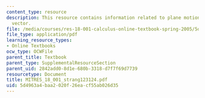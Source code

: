 ```yaml
---
content_type: resource
description: This resource contains information related to plane motion and tangent
  vector.
file: /media/courses/res-18-001-calculus-online-textbook-spring-2005/5d4963a4baa2020f26eacf55ab026d35_MITRES_18_001_strang123124.pdf
file_type: application/pdf
learning_resource_types:
- Online Textbooks
ocw_type: OCWFile
parent_title: Textbook
parent_type: SupplementalResourceSection
parent_uid: 2842add0-8d1e-680b-3318-d7f7f69d7739
resourcetype: Document
title: MITRES_18_001_strang123124.pdf
uid: 5d4963a4-baa2-020f-26ea-cf55ab026d35
---
```

